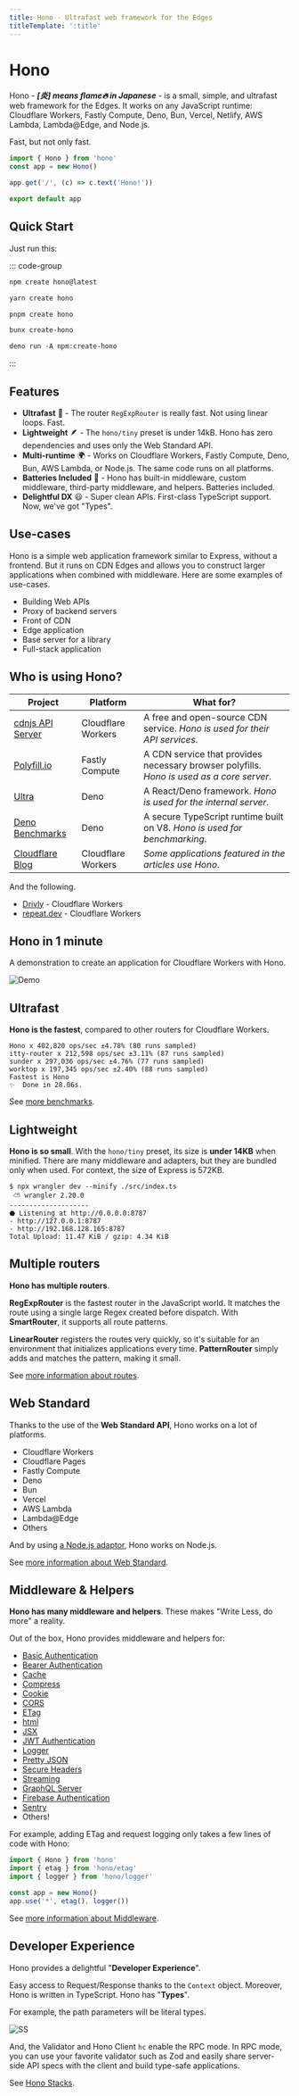 ```yaml
---
title: Hono - Ultrafast web framework for the Edges
titleTemplate: ':title'
---
```


# Hono

Hono - _**\[炎\] means flame🔥 in Japanese**_ - is a small, simple, and ultrafast web framework for the Edges.
It works on any JavaScript runtime: Cloudflare Workers, Fastly Compute, Deno, Bun, Vercel, Netlify, AWS Lambda, Lambda@Edge, and Node.js.

Fast, but not only fast.

```ts
import { Hono } from 'hono'
const app = new Hono()

app.get('/', (c) => c.text('Hono!'))

export default app
```

## Quick Start

Just run this:

::: code-group

```txt [npm]
npm create hono@latest
```

```txt [yarn]
yarn create hono
```

```txt [pnpm]
pnpm create hono
```

```txt [bun]
bunx create-hono
```

```txt [deno]
deno run -A npm:create-hono
```

:::

## Features

- **Ultrafast** 🚀 - The router `RegExpRouter` is really fast. Not using linear loops. Fast.
- **Lightweight** 🪶 - The `hono/tiny` preset is under 14kB. Hono has zero dependencies and uses only the Web Standard API.
- **Multi-runtime** 🌍 - Works on Cloudflare Workers, Fastly Compute, Deno, Bun, AWS Lambda, or Node.js. The same code runs on all platforms.
- **Batteries Included** 🔋 - Hono has built-in middleware, custom middleware, third-party middleware, and helpers. Batteries included.
- **Delightful DX** 😃 - Super clean APIs. First-class TypeScript support. Now, we've got "Types".

## Use-cases

Hono is a simple web application framework similar to Express, without a frontend.
But it runs on CDN Edges and allows you to construct larger applications when combined with middleware.
Here are some examples of use-cases.

- Building Web APIs
- Proxy of backend servers
- Front of CDN
- Edge application
- Base server for a library
- Full-stack application

## Who is using Hono?

| Project                                        | Platform           | What for?                                                                                 |
| ---------------------------------------------- | ------------------ | ----------------------------------------------------------------------------------------- |
| [cdnjs API Server](https://cdnjs.com/api)      | Cloudflare Workers | A free and open-source CDN service. _Hono is used for their API services_.                |
| [Polyfill.io](https://www.polyfill.io/v3/)     | Fastly Compute     | A CDN service that provides necessary browser polyfills. _Hono is used as a core server_. |
| [Ultra](https://ultrajs.dev)                   | Deno               | A React/Deno framework. _Hono is used for the internal server_.                           |
| [Deno Benchmarks](https://deno.com/benchmarks) | Deno               | A secure TypeScript runtime built on V8. _Hono is used for benchmarking_.                 |
| [Cloudflare Blog](https://blog.cloudflare.com) | Cloudflare Workers | _Some applications featured in the articles use Hono_.                                    |

And the following.

- [Drivly](https://driv.ly/) - Cloudflare Workers
- [repeat.dev](https://repeat.dev/) - Cloudflare Workers

## Hono in 1 minute

A demonstration to create an application for Cloudflare Workers with Hono.

![Demo](/images/sc.gif)

## Ultrafast

**Hono is the fastest**, compared to other routers for Cloudflare Workers.

```
Hono x 402,820 ops/sec ±4.78% (80 runs sampled)
itty-router x 212,598 ops/sec ±3.11% (87 runs sampled)
sunder x 297,036 ops/sec ±4.76% (77 runs sampled)
worktop x 197,345 ops/sec ±2.40% (88 runs sampled)
Fastest is Hono
✨  Done in 28.06s.
```

See [more benchmarks](/concepts/benchmarks).

## Lightweight

**Hono is so small**. With the `hono/tiny` preset, its size is **under 14KB** when minified. There are many middleware and adapters, but they are bundled only when used. For context, the size of Express is 572KB.

```
$ npx wrangler dev --minify ./src/index.ts
 ⛅️ wrangler 2.20.0
--------------------
⬣ Listening at http://0.0.0.0:8787
- http://127.0.0.1:8787
- http://192.168.128.165:8787
Total Upload: 11.47 KiB / gzip: 4.34 KiB
```

## Multiple routers

**Hono has multiple routers**.

**RegExpRouter** is the fastest router in the JavaScript world. It matches the route using a single large Regex created before dispatch. With **SmartRouter**, it supports all route patterns.

**LinearRouter** registers the routes very quickly, so it's suitable for an environment that initializes applications every time. **PatternRouter** simply adds and matches the pattern, making it small.

See [more information about routes](/concepts/routers).

## Web Standard

Thanks to the use of the **Web Standard API**, Hono works on a lot of platforms.

- Cloudflare Workers
- Cloudflare Pages
- Fastly Compute
- Deno
- Bun
- Vercel
- AWS Lambda
- Lambda@Edge
- Others

And by using [a Node.js adaptor](https://github.com/honojs/node-server), Hono works on Node.js.

See [more information about Web Standard](/concepts/web-standard).

## Middleware & Helpers

**Hono has many middleware and helpers**. These makes "Write Less, do more" a reality.

Out of the box, Hono provides middleware and helpers for:

- [Basic Authentication](/middleware/builtin/basic-auth)
- [Bearer Authentication](/middleware/builtin/bearer-auth)
- [Cache](/middleware/builtin/cache)
- [Compress](/middleware/builtin/compress)
- [Cookie](/helpers/cookie)
- [CORS](/middleware/builtin/cors)
- [ETag](/middleware/builtin/etag)
- [html](/helpers/html)
- [JSX](/guides/jsx)
- [JWT Authentication](/middleware/builtin/jwt)
- [Logger](/middleware/builtin/logger)
- [Pretty JSON](/middleware/builtin/pretty-json)
- [Secure Headers](/middleware/builtin/secure-headers)
- [Streaming](/helpers/streaming)
- [GraphQL Server](https://github.com/honojs/middleware/tree/main/packages/graphql-server)
- [Firebase Authentication](https://github.com/honojs/middleware/tree/main/packages/firebase-auth)
- [Sentry](https://github.com/honojs/middleware/tree/main/packages/sentry)
- Others!

For example, adding ETag and request logging only takes a few lines of code with Hono:

```ts
import { Hono } from 'hono'
import { etag } from 'hono/etag'
import { logger } from 'hono/logger'

const app = new Hono()
app.use('*', etag(), logger())
```

See [more information about Middleware](/concepts/middleware).

## Developer Experience

Hono provides a delightful "**Developer Experience**".

Easy access to Request/Response thanks to the `Context` object.
Moreover, Hono is written in TypeScript. Hono has "**Types**".

For example, the path parameters will be literal types.

![SS](/images/ss.png)

And, the Validator and Hono Client `hc` enable the RPC mode. In RPC mode,
you can use your favorite validator such as Zod and easily share server-side API specs with the client and build type-safe applications.

See [Hono Stacks](/concepts/stacks).
